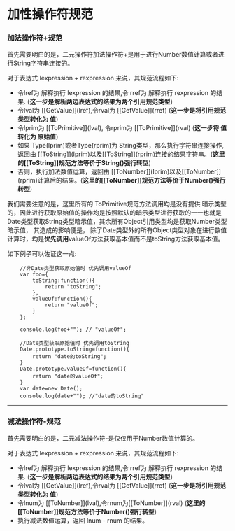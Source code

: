 # 加性操作符规范

### 加法操作符+规范

首先需要明白的是，二元操作符加法操作符+是用于进行Number数值计算或者进行String字符串连接的。

对于表达式 lexpression + rexpression 来说，其规范流程如下:

* 令lref为 解释执行 lexpression 的结果,令 rref为 解释执行 rexpression 的结果. (**这一步是解析两边表达式的结果为两个引用规范类型**)
* 令lval为 \[\[GetValue]](lref),令rval为 \[\[GetValue]](rref) (**这一步是将引用规范类型转化为 值**)
* 令lprim为 \[\[ToPrimitive]](lval), 令rprim为 \[\[ToPrimitive]](rval) (**这一步将 值 转化为 原始值**)
* 如果 Type(lprim)或者Type(rprim)为 String类型，那么执行字符串连接操作,返回由 \[\[ToString]](lprim)以及\[\[ToString]](rprim)连接的结果字符串。(**这里的\[\[ToString]]规范方法等价于String()强行转型**)
* 否则，执行加法数值运算，返回由 \[\[ToNumber]](lprim)以及\[\[ToNumber]](rprim)计算后的结果。(**这里的\[\[ToNumber]]规范方法等价于Number()强行转型**)


我们需要注意的是，这里所有的 ToPrimitive规范方法调用均是没有提供 暗示类型的，因此进行获取原始值的操作均是按照默认的暗示类型进行获取的一一也就是Date类型获取String类型暗示值，其余所有Object引用类型均是获取Number类型暗示值，
其造成的影响便是， 除了Date类型外的所有Object类型对象在进行数值计算时，均是**优先调用**valueOf方法获取基本值而不是toString方法获取基本值。

如下例子可以佐证这一点:
        
        //非Date类型获取原始值时 优先调用valueOf
        var foo={
            toString:function(){
                return "toString";
            },
            valueOf:function(){
                return "valueOf";
            }
        };

        console.log(foo+""); // "valueOf";
        
        //Date类型获取原始值时 优先调用toString
        Date.prototype.toString=function(){
            return "date的toString";
        }
        Date.prototype.valueOf=function(){
            return "date的valueOf";
        }
        var date=new Date();
        console.log(date+""); //"date的toString"
***

### 减法操作符-规范

首先需要明白的是，二元减法操作符-是仅仅用于Number数值计算的。

对于表达式 lexpression + rexpression 来说，其规范流程如下:

* 令lref为 解释执行 lexpression 的结果,令 rref为 解释执行 rexpression 的结果. (**这一步是解析两边表达式的结果为两个引用规范类型**)
* 令lval为 \[\[GetValue]](lref),令rval为 \[\[GetValue]](rref) (**这一步是将引用规范类型转化为 值**)
* 令lnum为 \[\[ToNumber]](lval),令rnum为\[\[ToNumber]](rval) (**这里的\[\[ToNumber]]规范方法等价于Number()强行转型**)
* 执行减法数值运算，返回 lnum - rnum 的结果。